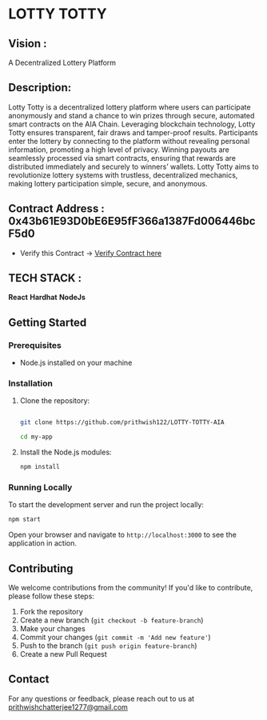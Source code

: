 ﻿# LOTTY TOTTY

 ## Vision :
 
  A Decentralized Lottery Platform 
  
 ## Description: 

  Lotty Totty is a decentralized lottery platform where users can participate anonymously and stand a chance to win prizes through secure, automated smart contracts on the AIA Chain. Leveraging blockchain technology, Lotty Totty ensures transparent, fair draws and         tamper-proof results. Participants enter the lottery by connecting to the platform without revealing personal information, promoting a high level of privacy. Winning payouts are seamlessly processed via smart contracts, ensuring that rewards are distributed              immediately and securely to winners’ wallets. Lotty Totty aims to revolutionize lottery systems with trustless, decentralized mechanics, making lottery participation simple, secure, and anonymous.
   

## Contract Address :  0x43b61E93D0bE6E95fF366a1387Fd006446bcF5d0

- Verify this Contract -> [Verify Contract here ](https://testnet.aiascan.com/address/0x43b61E93D0bE6E95fF366a1387Fd006446bcF5d0)



## TECH STACK :

**React**
**Hardhat**
**NodeJs**


## Getting Started

### Prerequisites

- Node.js installed on your machine

### Installation

1. Clone the repository:
    ```bash
    
    git clone https://github.com/prithwish122/LOTTY-TOTTY-AIA

    cd my-app
    ```

2. Install the Node.js modules:
    ```bash
    npm install
    ```

### Running Locally

To start the development server and run the project locally:

```bash
npm start
```

Open your browser and navigate to `http://localhost:3000` to see the application in action.

## Contributing

We welcome contributions from the community! If you'd like to contribute, please follow these steps:

1. Fork the repository
2. Create a new branch (`git checkout -b feature-branch`)
3. Make your changes
4. Commit your changes (`git commit -m 'Add new feature'`)
5. Push to the branch (`git push origin feature-branch`)
6. Create a new Pull Request

## Contact

For any questions or feedback, please reach out to us at prithwishchatterjee1277@gmail.com
 


